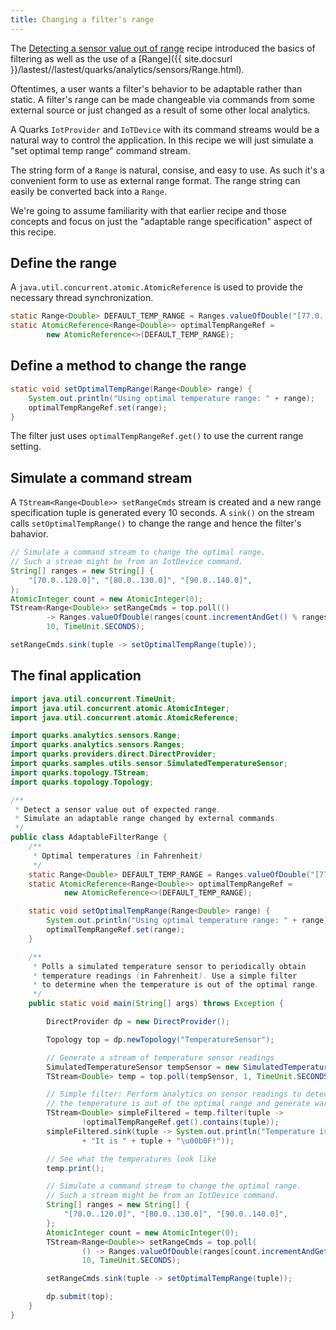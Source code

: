 ```yaml
---
title: Changing a filter's range
---
```


The [Detecting a sensor value out of range](recipe_value_out_of_range.html) recipe introduced the basics of filtering as well as the use of a [Range]({{ site.docsurl }}/lastest//lastest/quarks/analytics/sensors/Range.html).

Oftentimes, a user wants a filter's behavior to be adaptable rather than static. A filter's range can be made changeable via commands from some external source or just changed as a result of some other local analytics.

A Quarks `IotProvider` and `IoTDevice` with its command streams would be a natural way to control the application. In this recipe we will just simulate a "set optimal temp range" command stream.

The string form of a `Range` is natural, consise, and easy to use. As such it's a convenient form to use as external range format. The range string can easily be converted back into a `Range`.

We're going to assume familiarity with that earlier recipe and those concepts and focus on just the "adaptable range specification" aspect of this recipe.

## Define the range

A `java.util.concurrent.atomic.AtomicReference` is used to provide the necessary thread synchronization.

```java
static Range<Double> DEFAULT_TEMP_RANGE = Ranges.valueOfDouble("[77.0..91.0]");
static AtomicReference<Range<Double>> optimalTempRangeRef =
        new AtomicReference<>(DEFAULT_TEMP_RANGE);
```

## Define a method to change the range

```java
static void setOptimalTempRange(Range<Double> range) {
    System.out.println("Using optimal temperature range: " + range);
    optimalTempRangeRef.set(range);
}
```

The filter just uses `optimalTempRangeRef.get()` to use the current range setting.

## Simulate a command stream

A `TStream<Range<Double>> setRangeCmds` stream is created and a new range specification tuple is generated every 10 seconds.  A `sink()` on the stream calls `setOptimalTempRange()` to change the range and hence the filter's bahavior.

```java
// Simulate a command stream to change the optimal range.
// Such a stream might be from an IotDevice command.
String[] ranges = new String[] {
    "[70.0..120.0]", "[80.0..130.0]", "[90.0..140.0]",
};
AtomicInteger count = new AtomicInteger(0);
TStream<Range<Double>> setRangeCmds = top.poll(()
        -> Ranges.valueOfDouble(ranges[count.incrementAndGet() % ranges.length]),
        10, TimeUnit.SECONDS);

setRangeCmds.sink(tuple -> setOptimalTempRange(tuple));
```

## The final application

```java
import java.util.concurrent.TimeUnit;
import java.util.concurrent.atomic.AtomicInteger;
import java.util.concurrent.atomic.AtomicReference;

import quarks.analytics.sensors.Range;
import quarks.analytics.sensors.Ranges;
import quarks.providers.direct.DirectProvider;
import quarks.samples.utils.sensor.SimulatedTemperatureSensor;
import quarks.topology.TStream;
import quarks.topology.Topology;

/**
 * Detect a sensor value out of expected range.
 * Simulate an adaptable range changed by external commands.
 */
public class AdaptableFilterRange {
    /**
     * Optimal temperatures (in Fahrenheit)
     */
    static Range<Double> DEFAULT_TEMP_RANGE = Ranges.valueOfDouble("[77.0..91.0]");
    static AtomicReference<Range<Double>> optimalTempRangeRef =
            new AtomicReference<>(DEFAULT_TEMP_RANGE);

    static void setOptimalTempRange(Range<Double> range) {
        System.out.println("Using optimal temperature range: " + range);
        optimalTempRangeRef.set(range);
    }

    /**
     * Polls a simulated temperature sensor to periodically obtain
     * temperature readings (in Fahrenheit). Use a simple filter
     * to determine when the temperature is out of the optimal range.
     */
    public static void main(String[] args) throws Exception {

        DirectProvider dp = new DirectProvider();

        Topology top = dp.newTopology("TemperatureSensor");

        // Generate a stream of temperature sensor readings
        SimulatedTemperatureSensor tempSensor = new SimulatedTemperatureSensor();
        TStream<Double> temp = top.poll(tempSensor, 1, TimeUnit.SECONDS);

        // Simple filter: Perform analytics on sensor readings to detect when
        // the temperature is out of the optimal range and generate warnings
        TStream<Double> simpleFiltered = temp.filter(tuple ->
                !optimalTempRangeRef.get().contains(tuple));
        simpleFiltered.sink(tuple -> System.out.println("Temperature is out of range! "
                + "It is " + tuple + "\u00b0F!"));

        // See what the temperatures look like
        temp.print();

        // Simulate a command stream to change the optimal range.
        // Such a stream might be from an IotDevice command.
        String[] ranges = new String[] {
            "[70.0..120.0]", "[80.0..130.0]", "[90.0..140.0]",
        };
        AtomicInteger count = new AtomicInteger(0);
        TStream<Range<Double>> setRangeCmds = top.poll(
                () -> Ranges.valueOfDouble(ranges[count.incrementAndGet() % ranges.length]),
                10, TimeUnit.SECONDS);

        setRangeCmds.sink(tuple -> setOptimalTempRange(tuple));

        dp.submit(top);
    }
}
```
